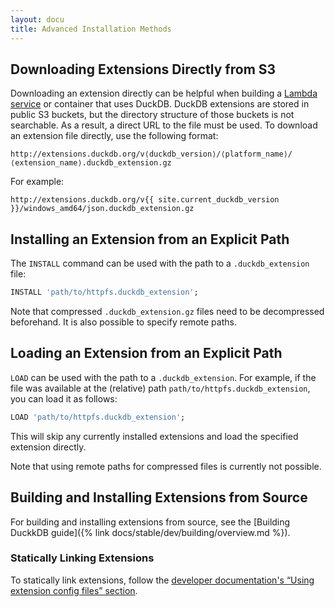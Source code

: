 ```yaml
---
layout: docu
title: Advanced Installation Methods
---
```


## Downloading Extensions Directly from S3

Downloading an extension directly can be helpful when building a [Lambda service](https://aws.amazon.com/pm/lambda/) or container that uses DuckDB.
DuckDB extensions are stored in public S3 buckets, but the directory structure of those buckets is not searchable.
As a result, a direct URL to the file must be used.
To download an extension file directly, use the following format:

```text
http://extensions.duckdb.org/v⟨duckdb_version⟩/⟨platform_name⟩/⟨extension_name⟩.duckdb_extension.gz
```

For example:

```text
http://extensions.duckdb.org/v{{ site.current_duckdb_version }}/windows_amd64/json.duckdb_extension.gz
```

## Installing an Extension from an Explicit Path

The `INSTALL` command can be used with the path to a `.duckdb_extension` file:

```sql
INSTALL 'path/to/httpfs.duckdb_extension';
```

Note that compressed `.duckdb_extension.gz` files need to be decompressed beforehand. It is also possible to specify remote paths.

## Loading an Extension from an Explicit Path

`LOAD` can be used with the path to a `.duckdb_extension`.
For example, if the file was available at the (relative) path `path/to/httpfs.duckdb_extension`, you can load it as follows:

```sql
LOAD 'path/to/httpfs.duckdb_extension';
```

This will skip any currently installed extensions and load the specified extension directly.

Note that using remote paths for compressed files is currently not possible.

## Building and Installing Extensions from Source

For building and installing extensions from source, see the [Building DuckkDB guide]({% link docs/stable/dev/building/overview.md %}).

### Statically Linking Extensions

To statically link extensions, follow the [developer documentation's “Using extension config files” section](https://github.com/duckdb/duckdb/blob/main/extension/README.md#using-extension-config-files).
